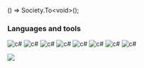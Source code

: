 
() => Society.To\<void\>();

### Languages and tools

![c#](https://img.shields.io/badge/-C%23-090909?style=for-the-badge&logoColor=#ffffff)
![c#](https://img.shields.io/badge/-.NET-090909?style=for-the-badge&logo=dotnet)
![c#](https://img.shields.io/badge/-ASP.NET_Core-090909?style=for-the-badge)
![c#](https://img.shields.io/badge/-WPF-090909?style=for-the-badge&logo=dotnet)
![c#](https://img.shields.io/badge/-docker-090909?style=for-the-badge&logo=docker)
![c#](https://img.shields.io/badge/-git-090909?style=for-the-badge&logo=git)
![c#](https://img.shields.io/badge/-postgresql-090909?style=for-the-badge&logo=postgresql)
![c#](https://img.shields.io/badge/-mysql-090909?style=for-the-badge&logo=mysql)


<div align="left">
  <img src="https://visitor-badge.laobi.icu/badge?page_id=1args.1args&"  />
</div>

